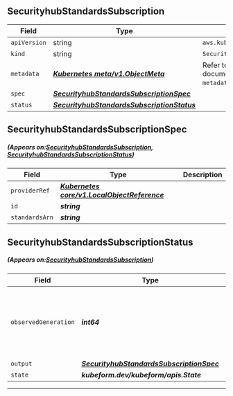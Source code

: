## SecurityhubStandardsSubscription
| Field | Type | Description |
| ------ | ----- | ----------- |
| `apiVersion` | string | `aws.kubeform.com/v1alpha1` |
|    `kind` | string | `SecurityhubStandardsSubscription` |
| `metadata` | ***[Kubernetes meta/v1.ObjectMeta](https://kubernetes.io/docs/reference/generated/kubernetes-api/v1.13/#objectmeta-v1-meta)***|Refer to the Kubernetes API documentation for the fields of the `metadata` field.|
| `spec` | ***[SecurityhubStandardsSubscriptionSpec](#SecurityhubStandardsSubscriptionSpec)***||
| `status` | ***[SecurityhubStandardsSubscriptionStatus](#SecurityhubStandardsSubscriptionStatus)***||
## SecurityhubStandardsSubscriptionSpec
##### (Appears on:[SecurityhubStandardsSubscription](#SecurityhubStandardsSubscription), [SecurityhubStandardsSubscriptionStatus](#SecurityhubStandardsSubscriptionStatus))
| Field | Type | Description |
| ------ | ----- | ----------- |
| `providerRef` | ***[Kubernetes core/v1.LocalObjectReference](https://kubernetes.io/docs/reference/generated/kubernetes-api/v1.13/#localobjectreference-v1-core)***||
| `id` | ***string***||
| `standardsArn` | ***string***||
## SecurityhubStandardsSubscriptionStatus
##### (Appears on:[SecurityhubStandardsSubscription](#SecurityhubStandardsSubscription))
| Field | Type | Description |
| ------ | ----- | ----------- |
| `observedGeneration` | ***int64***| ***(Optional)*** Resource generation, which is updated on mutation by the API Server.|
| `output` | ***[SecurityhubStandardsSubscriptionSpec](#SecurityhubStandardsSubscriptionSpec)***| ***(Optional)*** |
| `state` | ***kubeform.dev/kubeform/apis.State***| ***(Optional)*** |
---
